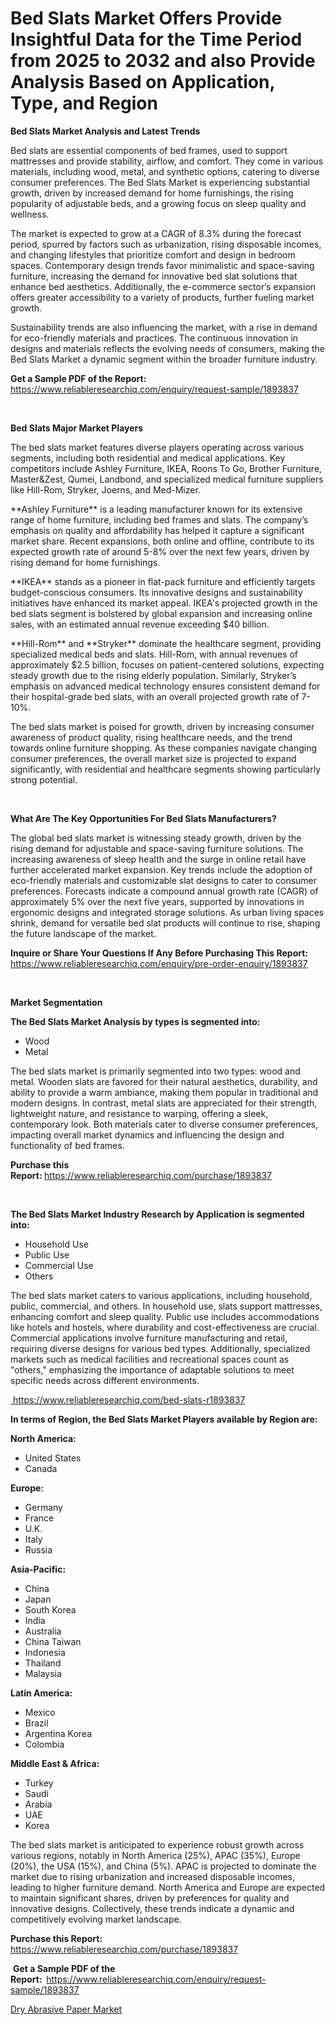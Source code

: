 <p><h1>Bed Slats Market Offers Provide Insightful Data for the Time Period from 2025 to 2032 and also Provide Analysis Based on Application, Type, and Region</h1></p><p><strong>Bed Slats Market Analysis and Latest Trends</strong></p>
<p><p>Bed slats are essential components of bed frames, used to support mattresses and provide stability, airflow, and comfort. They come in various materials, including wood, metal, and synthetic options, catering to diverse consumer preferences. The Bed Slats Market is experiencing substantial growth, driven by increased demand for home furnishings, the rising popularity of adjustable beds, and a growing focus on sleep quality and wellness.</p><p>The market is expected to grow at a CAGR of 8.3% during the forecast period, spurred by factors such as urbanization, rising disposable incomes, and changing lifestyles that prioritize comfort and design in bedroom spaces. Contemporary design trends favor minimalistic and space-saving furniture, increasing the demand for innovative bed slat solutions that enhance bed aesthetics. Additionally, the e-commerce sector’s expansion offers greater accessibility to a variety of products, further fueling market growth.</p><p>Sustainability trends are also influencing the market, with a rise in demand for eco-friendly materials and practices. The continuous innovation in designs and materials reflects the evolving needs of consumers, making the Bed Slats Market a dynamic segment within the broader furniture industry.</p></p>
<p><strong>Get a Sample PDF of the Report:&nbsp;</strong> <a href="https://www.reliableresearchiq.com/enquiry/request-sample/1893837?utm_campaign=2122&utm_medium=2&utm_source=Github&utm_content=ia&utm_term=09022025&utm_id=bed-slats">https://www.reliableresearchiq.com/enquiry/request-sample/1893837</a></p>
<p>&nbsp;</p>
<p><strong>Bed Slats Major Market Players</strong></p>
<p><p>The bed slats market features diverse players operating across various segments, including both residential and medical applications. Key competitors include Ashley Furniture, IKEA, Roons To Go, Brother Furniture, Master&Zest, Qumei, Landbond, and specialized medical furniture suppliers like Hill-Rom, Stryker, Joerns, and Med-Mizer.</p><p>**Ashley Furniture** is a leading manufacturer known for its extensive range of home furniture, including bed frames and slats. The company’s emphasis on quality and affordability has helped it capture a significant market share. Recent expansions, both online and offline, contribute to its expected growth rate of around 5-8% over the next few years, driven by rising demand for home furnishings.</p><p>**IKEA** stands as a pioneer in flat-pack furniture and efficiently targets budget-conscious consumers. Its innovative designs and sustainability initiatives have enhanced its market appeal. IKEA's projected growth in the bed slats segment is bolstered by global expansion and increasing online sales, with an estimated annual revenue exceeding $40 billion.</p><p>**Hill-Rom** and **Stryker** dominate the healthcare segment, providing specialized medical beds and slats. Hill-Rom, with annual revenues of approximately $2.5 billion, focuses on patient-centered solutions, expecting steady growth due to the rising elderly population. Similarly, Stryker’s emphasis on advanced medical technology ensures consistent demand for their hospital-grade bed slats, with an overall projected growth rate of 7-10%.</p><p>The bed slats market is poised for growth, driven by increasing consumer awareness of product quality, rising healthcare needs, and the trend towards online furniture shopping. As these companies navigate changing consumer preferences, the overall market size is projected to expand significantly, with residential and healthcare segments showing particularly strong potential.</p></p>
<p>&nbsp;</p>
<p><strong>What Are The Key Opportunities For Bed Slats Manufacturers?</strong></p>
<p><p>The global bed slats market is witnessing steady growth, driven by the rising demand for adjustable and space-saving furniture solutions. The increasing awareness of sleep health and the surge in online retail have further accelerated market expansion. Key trends include the adoption of eco-friendly materials and customizable slat designs to cater to consumer preferences. Forecasts indicate a compound annual growth rate (CAGR) of approximately 5% over the next five years, supported by innovations in ergonomic designs and integrated storage solutions. As urban living spaces shrink, demand for versatile bed slat products will continue to rise, shaping the future landscape of the market.</p></p>
<p><strong>Inquire or Share Your Questions If Any Before Purchasing This Report:</strong> <a href="https://www.reliableresearchiq.com/enquiry/pre-order-enquiry/1893837?utm_campaign=2122&utm_medium=2&utm_source=Github&utm_content=ia&utm_term=09022025&utm_id=bed-slats">https://www.reliableresearchiq.com/enquiry/pre-order-enquiry/1893837</a></p>
<p>&nbsp;</p>
<p><strong>Market Segmentation</strong></p>
<p><strong>The Bed Slats Market Analysis by types is segmented into:</strong></p>
<p><ul><li>Wood</li><li>Metal</li></ul></p>
<p><p>The bed slats market is primarily segmented into two types: wood and metal. Wooden slats are favored for their natural aesthetics, durability, and ability to provide a warm ambiance, making them popular in traditional and modern designs. In contrast, metal slats are appreciated for their strength, lightweight nature, and resistance to warping, offering a sleek, contemporary look. Both materials cater to diverse consumer preferences, impacting overall market dynamics and influencing the design and functionality of bed frames.</p></p>
<p><strong>Purchase this Report:&nbsp;</strong><a href="https://www.reliableresearchiq.com/purchase/1893837?utm_campaign=2122&utm_medium=2&utm_source=Github&utm_content=ia&utm_term=09022025&utm_id=bed-slats">https://www.reliableresearchiq.com/purchase/1893837</a></p>
<p>&nbsp;</p>
<p><strong>The Bed Slats Market Industry Research by Application is segmented into:</strong></p>
<p><ul><li>Household Use</li><li>Public Use</li><li>Commercial Use</li><li>Others</li></ul></p>
<p><p>The bed slats market caters to various applications, including household, public, commercial, and others. In household use, slats support mattresses, enhancing comfort and sleep quality. Public use includes accommodations like hotels and hostels, where durability and cost-effectiveness are crucial. Commercial applications involve furniture manufacturing and retail, requiring diverse designs for various bed types. Additionally, specialized markets such as medical facilities and recreational spaces count as "others," emphasizing the importance of adaptable solutions to meet specific needs across different environments.</p></p>
<p><a href="https://www.reliableresearchiq.com/bed-slats-r1893837?utm_campaign=2122&utm_medium=2&utm_source=Github&utm_content=ia&utm_term=09022025&utm_id=bed-slats">&nbsp;https://www.reliableresearchiq.com/bed-slats-r1893837</a></p>
<p><strong>In terms of Region, the Bed Slats Market Players available by Region are:</strong></p>
<p>
    <p> <strong> North America: </strong>
        <ul>
            <li>United States</li>
            <li>Canada</li>
        </ul>
        </p> 
    <p> <strong> Europe: </strong>
        <ul>
            <li>Germany</li>
            <li>France</li>
            <li>U.K.</li>
            <li>Italy</li>
            <li>Russia</li>
        </ul>
        </p> 
    <p> <strong> Asia-Pacific: </strong>
        <ul>
            <li>China</li>
            <li>Japan</li>
            <li>South Korea</li>
            <li>India</li>
            <li>Australia</li>
            <li>China Taiwan</li>
            <li>Indonesia</li>
            <li>Thailand</li>
            <li>Malaysia</li>
        </ul>
        </p> 
    <p> <strong> Latin America: </strong>
        <ul>
            <li>Mexico</li>
            <li>Brazil</li>
            <li>Argentina Korea</li>
            <li>Colombia</li>
        </ul>
        </p> 
    <p> <strong> Middle East & Africa: </strong>
        <ul>
            <li>Turkey</li>
            <li>Saudi</li>
            <li>Arabia</li>
            <li>UAE</li>
            <li>Korea</li>
        </ul>
    </p>
    </p>
<p><p>The bed slats market is anticipated to experience robust growth across various regions, notably in North America (25%), APAC (35%), Europe (20%), the USA (15%), and China (5%). APAC is projected to dominate the market due to rising urbanization and increased disposable incomes, leading to higher furniture demand. North America and Europe are expected to maintain significant shares, driven by preferences for quality and innovative designs. Collectively, these trends indicate a dynamic and competitively evolving market landscape.</p></p>
<p><strong>Purchase this Report: </strong><a href="https://www.reliableresearchiq.com/purchase/1893837?utm_campaign=2122&utm_medium=2&utm_source=Github&utm_content=ia&utm_term=09022025&utm_id=bed-slats">https://www.reliableresearchiq.com/purchase/1893837</a></p>
<p>&nbsp;<strong>Get a Sample PDF of the Report:&nbsp;&nbsp;</strong><a href="https://www.reliableresearchiq.com/enquiry/request-sample/1893837?utm_campaign=2122&utm_medium=2&utm_source=Github&utm_content=ia&utm_term=09022025&utm_id=bed-slats">https://www.reliableresearchiq.com/enquiry/request-sample/1893837</a></p>
<p><strong></strong></p>
<p><p><a href="https://github.com/NargisHussain432/Market-Research-Report-List-1/blob/main/dry-abrasive-paper-market.md?utm_campaign=2122&utm_medium=2&utm_source=Github&utm_content=ia&utm_term=09022025&utm_id=bed-slats">Dry Abrasive Paper Market</a></p></p>